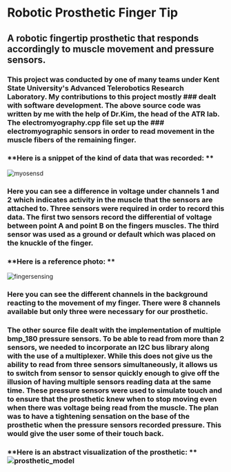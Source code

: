 # **Robotic Prosthetic Finger Tip**
## A robotic fingertip prosthetic that responds accordingly to muscle movement and pressure sensors.
### This project was conducted by one of many teams under Kent State University's Advanced Telerobotics Research Laboratory. My contributions to this project mostly ### dealt with software development. The above source code was written by me with the help of Dr.Kim, the head of the ATR lab. The electromyography.cpp file set up the ### electromyographic sensors in order to read movement in the muscle fibers of the remaining finger. 
### **Here is a snippet of the kind of data that was recorded: **
![myosensd](https://user-images.githubusercontent.com/58159948/210028997-f634e93c-a61a-43a6-b4dc-c456d5dd86de.png)
### Here you can see a difference in voltage under channels 1 and 2 which indicates activity in the muscle that the sensors are attached to. Three sensors were required in order to record this data. The first two sensors record the differential of voltage between point A and point B on the fingers muscles. The third sensor was used as a ground or default which was placed on the knuckle of the finger. 
### **Here is a reference photo: **
![fingersensing](https://user-images.githubusercontent.com/58159948/210029346-40728bfb-e4a5-487f-915d-67884fec108d.png)
### Here you can see the different channels in the background reacting to the movement of my finger. There were 8 channels available but only three were necessary for our prosthetic. 
### The other source file dealt with the implementation of multiple bmp_180 pressure sensors. To be able to read from more than 2 sensors, we needed to incorporate an I2C bus library along with the use of a multiplexer. While this does not give us the ability to read from three sensors simultaneously, it allows us to switch from sensor to sensor quickly enough to give off the illusion of having multiple sensors reading data at the same time. These pressure sensors were used to simulate touch and to ensure that the prosthetic knew when to stop moving even when there was voltage being read from the muscle. The plan was to have a tightening sensation on the base of the prosthetic when the pressure sensors recorded pressure. This would give the user some of their touch back.  
### **Here is an abstract visualization of the prosthetic: **![prosthetic_model](https://user-images.githubusercontent.com/58159948/210029641-5db15880-7d25-41c3-bf7f-6cfd488b2045.png)
